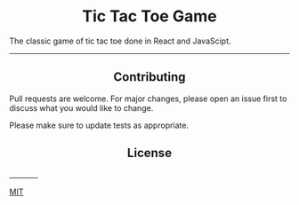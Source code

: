 <h1 align="center">Tic Tac Toe Game</h1>


The classic game of tic tac toe done in React and JavaScipt.

__________________________________
<h2 align="center">Contributing </h2>

Pull requests are welcome. For major changes, please open an issue first
to discuss what you would like to change.

Please make sure to update tests as appropriate.

<h2 align="center"> License </h2>
________

[MIT](https://choosealicense.com/licenses/mit/)
